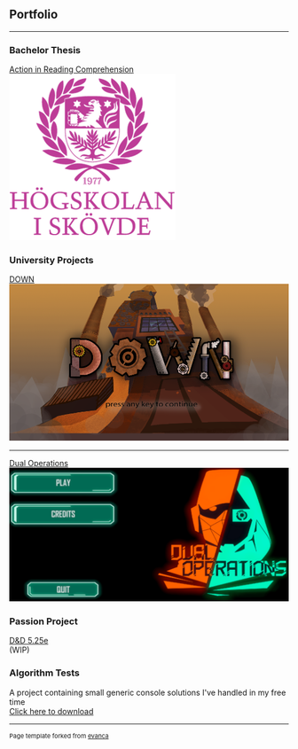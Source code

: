 ## Portfolio

---
### Bachelor Thesis
[Action in Reading Comprehension](/thesis_page)
<img src="images/HiS.png?raw=true"/>

### University Projects
[DOWN](/down_page)
<img src="images/DOWN_1.png?raw=true"/>

---
[Dual Operations](/dual_operations_page)
<img src="images/DO_1.png?raw=true"/>

### Passion Project
[D&D 5.25e](https://drive.google.com/drive/folders/1YIGAw_KUb3ypHMQmmDF5FIXfSucCXqry?usp=sharing) <br>
(WIP)

### Algorithm Tests
A project containing small generic console solutions I've handled in my free time <br>
[Click here to download](https://drive.google.com/file/d/1AAiH4BnhP6MvRvFwzGZWxhAqMwQgM2ch/view?usp=sharing)

---
<p style="font-size:11px">Page template forked from <a href="https://github.com/evanca/quick-portfolio">evanca</a></p>
<!-- Remove above link if you don't want to attibute -->
